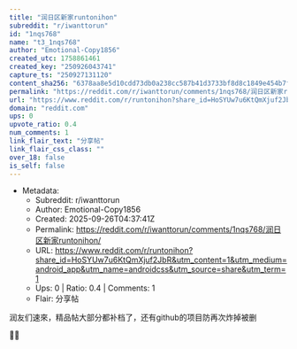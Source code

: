```yaml
---
title: "润日区新家runtonihon"
subreddit: "r/iwanttorun"
id: "1nqs768"
name: "t3_1nqs768"
author: "Emotional-Copy1856"
created_utc: 1758861461
created_key: "250926043741"
capture_ts: "250927131120"
content_sha256: "6378aa8e5d10cdd73db0a238cc587b41d3733bf8d8c1849e454b7fa942a71fbe"
permalink: "https://reddit.com/r/iwanttorun/comments/1nqs768/润日区新家runtonihon/"
url: "https://www.reddit.com/r/runtonihon?share_id=HoSYUw7u6KtQmXjuf2JbR&utm_content=1&utm_medium=android_app&utm_name=androidcss&utm_source=share&utm_term=1"
domain: "reddit.com"
ups: 0
upvote_ratio: 0.4
num_comments: 1
link_flair_text: "分享帖"
link_flair_css_class: ""
over_18: false
is_self: false
---
```


- Metadata:
  - Subreddit: r/iwanttorun
  - Author: Emotional-Copy1856
  - Created: 2025-09-26T04:37:41Z
  - Permalink: https://reddit.com/r/iwanttorun/comments/1nqs768/润日区新家runtonihon/
  - URL: https://www.reddit.com/r/runtonihon?share_id=HoSYUw7u6KtQmXjuf2JbR&utm_content=1&utm_medium=android_app&utm_name=androidcss&utm_source=share&utm_term=1
  - Ups: 0 | Ratio: 0.4 | Comments: 1
  - Flair: 分享帖

润友们速來，精品帖大部分都补档了，还有github的项目防再次炸掉被删

🙋🙋
